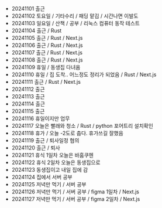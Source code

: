 - 20241101 출근
- 20241102 토요일 / 기타수리 / 패딩 맡김 / 시간나면 이발도
- 20241103 일요일 / 산책 / 공부 / 리눅스 컴퓨터 동작 테스트
- 20241104 출근 / Rust
- 20241105 출근 / Rust / Next.js
- 20241106 출근 / Rust / Next.js
- 20241107 출근 / Rust / Next.js
- 20241108 출근 / Rust / Next.js
- 20241109 휴일 / 동생집 다녀옴
- 20241110 휴일 / 집 도착.. 어느정도 정리가 되었음 / Rust / Next.js
- 20241111 출근 / Rust / Next.js
- 20241112 출근
- 20241113 출근
- 20241114 출근
- 20241115 출근
- 20241116 휴일이지만 업무
- 20241117 오늘은 빨래와 청소 / Rust / python 포어트리 설치확인
- 20241118 휴가 / 오늘 -2도로 춥다. 휴가쓰길 잘했음
- 20241119 출근 / 퇴사일정 협의
- 20241120 출근 / 퇴사
- 20241121 휴식 1일차 오늘은 바훔쿠헨
- 20241122 휴식 2일차 오늘은 동생집으로
- 20241123 동생집이고 내일 집에 감
- 20241124 집에서 서버 공부
- 20241125 저녁만 먹기 / 서버 공부
- 20241126 저녁만 먹기 / 서버 공부 / figma 1일차 / Next.js
- 20241127 저녁만 먹기 / 서버 공부 / figma 2일차 / Next.js
